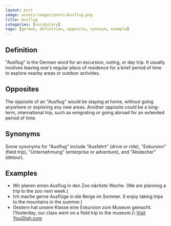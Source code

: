 ```yaml
---
layout: post
image: assets/images/posts/Ausflug.png
title: Ausflug
categories: [vocabulary]
tags: [german, definition, opposite, synonym, example]
---
```


## Definition

"Ausflug" is the German word for an excursion, outing, or day trip. It usually involves leaving one's regular place of residence for a brief period of time to explore nearby areas or outdoor activities. 

## Opposites

The opposite of an "Ausflug" would be staying at home, without going anywhere or exploring any new areas. Another opposite could be a long-term, international trip, such as emigrating or going abroad for an extended period of time.

## Synonyms

Some synonyms for "Ausflug" include "Ausfahrt" (drive or ride), "Exkursion" (field trip), "Unternehmung" (enterprise or adventure), and "Abstecher" (detour).

## Examples

- Wir planen einen Ausflug in den Zoo nächste Woche. (We are planning a trip to the zoo next week.)
- Ich mache gerne Ausflüge in die Berge im Sommer. (I enjoy taking trips to the mountains in the summer.)
- Gestern hat unsere Klasse eine Exkursion zum Museum gemacht. (Yesterday, our class went on a field trip to the museum.)\ <a id="yg-widget-0" class="youglish-widget" data-query="Ausflug" data-lang="german" data-components="8412" data-auto-start="0" data-bkg-color="theme_light" data-title="How%20to%20pronounce%20Ausflug%20in%20German"  rel="nofollow" href="https://youglish.com">Visit YouGlish.com</a><script async src="https://youglish.com/public/emb/widget.js" charset="utf-8"></script>